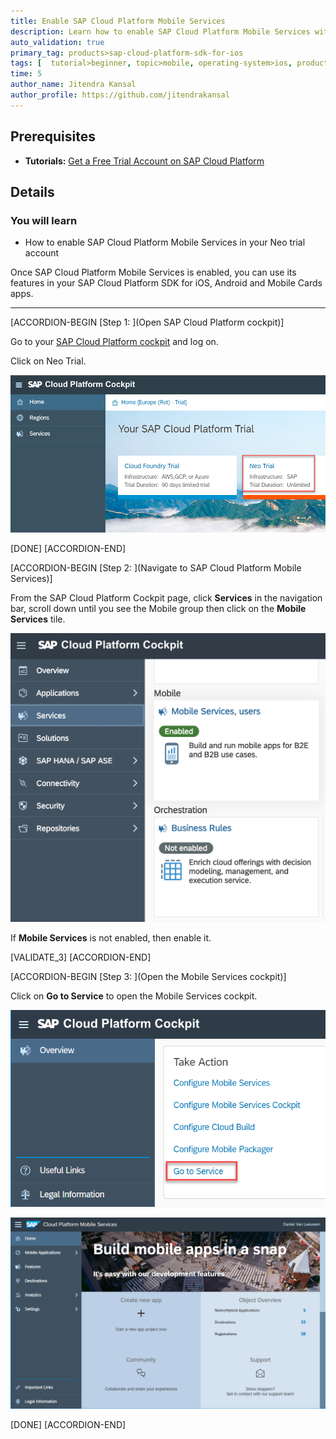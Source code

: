 ```yaml
---
title: Enable SAP Cloud Platform Mobile Services
description: Learn how to enable SAP Cloud Platform Mobile Services within a trial SAP Cloud Platform account and how to open the Mobile Services cockpit.
auto_validation: true
primary_tag: products>sap-cloud-platform-sdk-for-ios
tags: [  tutorial>beginner, topic>mobile, operating-system>ios, products>sap-cloud-platform, products>sap-cloud-platform-sdk-for-ios, products>sap-cloud-platform-sdk-for-android, products>sap-mobile-cards, software-product-function>sap-cloud-platform-mobile-services]
time: 5
author_name: Jitendra Kansal
author_profile: https://github.com/jitendrakansal
---
```

## Prerequisites  
 - **Tutorials:** [Get a Free Trial Account on SAP Cloud Platform](hcp-create-trial-account)

## Details
### You will learn  
- How to enable SAP Cloud Platform Mobile Services in your Neo trial account

Once SAP Cloud Platform Mobile Services is enabled, you can use its features in your SAP Cloud Platform SDK for iOS, Android and Mobile Cards apps.

---

[ACCORDION-BEGIN [Step 1: ](Open SAP Cloud Platform cockpit)]

Go to your [SAP Cloud Platform cockpit](https://account.hanatrial.ondemand.com) and log on.

Click on Neo Trial.

![Neo Trial](neo-trial.png)

[DONE]
[ACCORDION-END]

[ACCORDION-BEGIN [Step 2: ](Navigate to SAP Cloud Platform Mobile Services)]

From the SAP Cloud Platform Cockpit page, click **Services** in the navigation bar, scroll down until you see the Mobile group then click on the **Mobile Services** tile.

![Mobile Group](mobile-group.png)

If **Mobile Services** is not enabled, then enable it.

[VALIDATE_3]
[ACCORDION-END]

[ACCORDION-BEGIN [Step 3: ](Open the Mobile Services cockpit)]

Click on **Go to Service** to open the Mobile Services cockpit.

![Go to Service](go-to-service.png)

![Mobile Services Cockpit](management-cockpit.png)

[DONE]
[ACCORDION-END]
